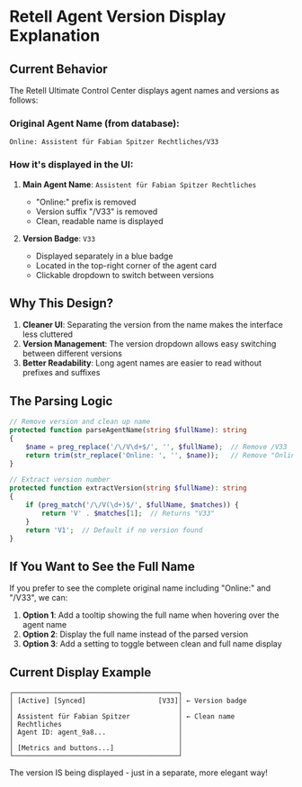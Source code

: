 # Retell Agent Version Display Explanation

## Current Behavior

The Retell Ultimate Control Center displays agent names and versions as follows:

### Original Agent Name (from database):
```
Online: Assistent für Fabian Spitzer Rechtliches/V33
```

### How it's displayed in the UI:

1. **Main Agent Name**: `Assistent für Fabian Spitzer Rechtliches`
   - "Online:" prefix is removed
   - Version suffix "/V33" is removed
   - Clean, readable name is displayed

2. **Version Badge**: `V33`
   - Displayed separately in a blue badge
   - Located in the top-right corner of the agent card
   - Clickable dropdown to switch between versions

## Why This Design?

1. **Cleaner UI**: Separating the version from the name makes the interface less cluttered
2. **Version Management**: The version dropdown allows easy switching between different versions
3. **Better Readability**: Long agent names are easier to read without prefixes and suffixes

## The Parsing Logic

```php
// Remove version and clean up name
protected function parseAgentName(string $fullName): string
{
    $name = preg_replace('/\/V\d+$/', '', $fullName);  // Remove /V33
    return trim(str_replace('Online: ', '', $name));   // Remove "Online: "
}

// Extract version number
protected function extractVersion(string $fullName): string
{
    if (preg_match('/\/V(\d+)$/', $fullName, $matches)) {
        return 'V' . $matches[1];  // Returns "V33"
    }
    return 'V1';  // Default if no version found
}
```

## If You Want to See the Full Name

If you prefer to see the complete original name including "Online:" and "/V33", we can:

1. **Option 1**: Add a tooltip showing the full name when hovering over the agent name
2. **Option 2**: Display the full name instead of the parsed version
3. **Option 3**: Add a setting to toggle between clean and full name display

## Current Display Example

```
┌─────────────────────────────────────────┐
│ [Active] [Synced]                  [V33]│ ← Version badge
│                                         │
│ Assistent für Fabian Spitzer            │ ← Clean name
│ Rechtliches                             │
│ Agent ID: agent_9a8...                  │
│                                         │
│ [Metrics and buttons...]                │
└─────────────────────────────────────────┘
```

The version IS being displayed - just in a separate, more elegant way!